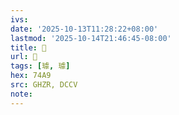 ```yaml
---
ivs:
date: '2025-10-13T11:28:22+08:00'
lastmod: '2025-10-14T21:46:45-08:00'
title: 󰜭
url: 󰜭
tags: [璩, 璩]
hex: 74A9
src: GHZR, DCCV
note:
---
```

